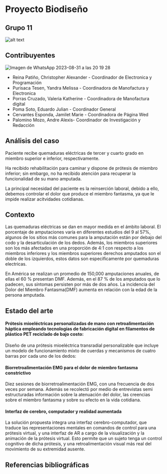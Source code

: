 # Proyecto Biodiseño 
## Grupo 11
                           
![alt text](https://static.vecteezy.com/system/resources/thumbnails/000/429/993/small/ArtificialIntelligence_03.jpg "Logo Title Text 1")

## Contribuyentes
![Imagen de WhatsApp 2023-08-31 a las 20 19 28](https://github.com/Patosonico/Biodise_o/assets/143341388/5d09ebc6-484e-46f8-8c6a-7065b19cb210)

* Reina Patiño, Christopher Alexander - Coordinador de Electronica y Programación 
* Purisaca Tesen, Yandra Melissa - Coordinadora de Manofactura y Electronica 
* Porras Cruzado, Valeria Katherine - Coordinadora de Manofactura digital
* Poma Soto, Eduardo Julian - Coordinador General
* Cervantes Esponda, Jamilet Marie - Coordinadora de Página Wed
* Palomino Mozo, Andre Alexis- Coordinador de Investigación y Redacción

## Análisis del caso
Paciente recibe quemaduras eléctricas de tercer y cuarto grado en miembro superior e inferior, respectivamente. 

Ha recibido rehabilitación para caminar y dispone de prótesis de miembro inferior; sin embargo, no ha recibido atención para recuperar la funcionalidad de su mano amputada.

La principal necesidad del paciente es la reinserción laboral, debido a ello, debemos controlar el dolor que produce el miembro fantasma, ya que le impide realizar acitvidades cotidianas. 

## Contexto
Las quemaduras eléctricas se dan en mayor medida en el ámbito laboral. El porcentaje de amputaciones varía en diferentes estudios del 9 al 57%, algunos de los sitios más comunes para la amputación están por debajo del codo y la desarticulación de los dedos. Además, los miembros superiores son los más afectados en una proporción de 4:1 con respecto a los miembros inferiores y los miembros superiores derechos amputados son el doble de los izquierdos, estos datos son especificamente por quemaduras electricas.

En América se realizan un promedio de 150,000 amputaciones anuales, de ellas el 60 % presentan DMF. Además, en el 87 % de los amputados que lo padecen, sus síntomas persisten por más de dos años. La incidencia del Dolor del Miembro Fantasma(DMF) aumenta en relación con la edad de la persona amputada. 

## Estado del arte
#### Prótesis mioeléctricas personalizadas de mano con retroalimentación háptica empleando tecnologías de fabricación digital en filamentos de plástico PET reciclado de bajo costo:
Diseño de una prótesis mioeléctrica transradial personalizable que incluye un modelo de funcionamiento mixto de cuerdas y mecanismos de cuatro barras por cada uno de los dedos:

#### Biorretroalimentación EMG para el dolor de miembro fantasma constrictivo
Diez sesiones de biorretroalimentación EMG, con una frecuencia de dos veces por semana. Además se recolectó por medio de entrevistas semi estructuradas información sobre la atenuación del dolor, las creencias sobre el miembro fantasma y sobre su efecto en la vida cotidiana. 

#### Interfaz de cerebro, computador y realidad aumentada
La solución propuesta integra una interfaz cerebro-computador, que traduce las representaciones mentales en comandos de control para una prótesis virtual, y una interfaz de AR a cargo de la visualización y la animación de la prótesis virtual. Esto permite que un sujeto tenga un control cognitivo de dicha prótesis, y una retroalimentación visual más real del movimiento de su extremidad ausente. 

## Referencias bibliográficas
